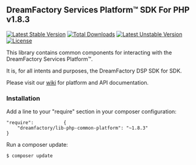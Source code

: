 ## DreamFactory Services Platform&trade; SDK For PHP v1.8.3
[![Latest Stable Version](https://poser.pugx.org/dreamfactory/lib-php-common-platform/v/stable.svg)](https://packagist.org/packages/dreamfactory/lib-php-common-platform) [![Total Downloads](https://poser.pugx.org/dreamfactory/lib-php-common-platform/downloads.svg)](https://packagist.org/packages/dreamfactory/lib-php-common-platform) [![Latest Unstable Version](https://poser.pugx.org/dreamfactory/lib-php-common-platform/v/unstable.svg)](https://packagist.org/packages/dreamfactory/lib-php-common-platform) [![License](https://poser.pugx.org/dreamfactory/lib-php-common-platform/license.svg)](https://packagist.org/packages/dreamfactory/lib-php-common-platform)

This library contains common components for interacting with the DreamFactory Services Platform&trade;.

It is, for all intents and purposes, the DreamFactory DSP SDK for SDK.

Please visit our [wiki](https://github.com/dreamfactorysoftware/dsp-core/wiki) for platform and API documentation.

### Installation

Add a line to your "require" section in your composer configuration:

	"require":           {
		"dreamfactory/lib-php-common-platform": "~1.8.3"
	}

Run a composer update:

    $ composer update

